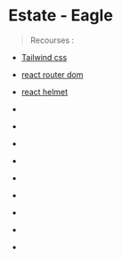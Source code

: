 # Estate - Eagle

> Recourses : 

- [Tailwind css](https://tailwindcss.com/docs/guides/vite)
- [react router dom](https://reactrouter.com/en/main/start/tutorial)
- [react helmet](https://www.npmjs.com/package/react-helmet-async)


- [](https://react-icons.github.io/react-icons/)
- [](https://swiperjs.com/get-started)
- [](https://www.npmjs.com/package/react-type-animation)
- [](https://react-hook-form.com/get-started)
- [](https://https://firebase.google.com/)
- [](https://fkhadra.github.io/react-toastify/installation)
- [](https://github.com/davidhu2000/react-spinners)
- [](https://react-leaflet.js.org/docs/start-installation/)
- [](https://www.npmjs.com/package/aos)
